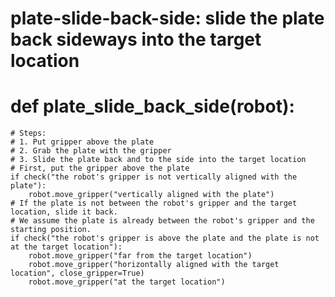 # plate-slide-back-side: slide the plate back sideways into the target location
# def plate_slide_back_side(robot):
    # Steps:
    # 1. Put gripper above the plate
    # 2. Grab the plate with the gripper
    # 3. Slide the plate back and to the side into the target location
    # First, put the gripper above the plate
    if check("the robot's gripper is not vertically aligned with the plate"):
        robot.move_gripper("vertically aligned with the plate")
    # If the plate is not between the robot's gripper and the target location, slide it back.
    # We assume the plate is already between the robot's gripper and the starting position.
    if check("the robot's gripper is above the plate and the plate is not at the target location"):
        robot.move_gripper("far from the target location")
        robot.move_gripper("horizontally aligned with the target location", close_gripper=True)
        robot.move_gripper("at the target location")